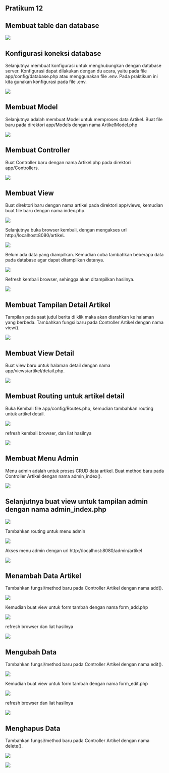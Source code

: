 ## Pratikum 12

## Membuat table dan database

![](foto/13.PNG)

##  Konfigurasi koneksi database
Selanjutnya membuat konfigurasi untuk menghubungkan dengan database server. 
Konfigurasi dapat dilakukan dengan du acara, yaitu pada file app/config/database.php
atau menggunakan file .env. Pada praktikum ini kita gunakan konfigurasi pada file .env. 

![](foto/14.PNG)

## Membuat Model
Selanjutnya adalah membuat Model untuk memproses data Artikel. Buat file baru pada 
direktori app/Models dengan nama ArtikelModel.php

![](foto/15.PNG)

## Membuat Controller
Buat Controller baru dengan nama Artikel.php pada direktori app/Controllers.

![](foto/16.PNG)

## Membuat View
Buat direktori baru dengan nama artikel pada direktori app/views, kemudian buat file 
baru dengan nama index.php.

![](foto/17.PNG)

Selanjutnya buka browser kembali, dengan mengakses url http://localhost:8080/artikeL

![](foto/18.PNG)

Belum ada data yang diampilkan. Kemudian coba tambahkan beberapa data pada 
database agar dapat ditampilkan datanya.

![](foto/19.PNG)

Refresh kembali browser, sehingga akan ditampilkan hasilnya.

![](foto/20.PNG)

## Membuat Tampilan Detail Artikel
Tampilan pada saat judul berita di klik maka akan diarahkan ke halaman yang berbeda. 
Tambahkan fungsi baru pada Controller Artikel dengan nama view().

![](foto/21.PNG)

## Membuat View Detail
Buat view baru untuk halaman detail dengan nama app/views/artikel/detail.php.

![](foto/22.PNG)

## Membuat Routing untuk artikel detail
Buka Kembali file app/config/Routes.php, kemudian tambahkan routing untuk artikel 
detail.

![](foto/23.PNG)

refresh kembali browser, dan liat hasilnya

![](foto/24.PNG)

## Membuat Menu Admin
Menu admin adalah untuk proses CRUD data artikel. Buat method baru pada 
Controller Artikel dengan nama admin_index().

![](foto/25.PNG)

## Selanjutnya buat view untuk tampilan admin dengan nama admin_index.php

![](foto/26.PNG)

Tambahkan routing untuk menu admin 

![](foto/27.PNG)

Akses menu admin dengan url http://localhost:8080/admin/artikel

![](foto/28.PNG)

## Menambah Data Artikel
Tambahkan fungsi/method baru pada Controller Artikel dengan nama add().

![](foto/29.PNG)

Kemudian buat view untuk form tambah dengan nama form_add.php

![](foto/30.PNG)

refresh browser dan liat hasilnya

![](foto/31.PNG)

## Mengubah Data
Tambahkan fungsi/method baru pada Controller Artikel dengan nama edit().

![](foto/32.PNG)

Kemudian buat view untuk form tambah dengan nama form_edit.php

![](foto/33.PNG)

refresh browser dan liat hasilnya

![](foto/34.PNG)

## Menghapus Data
Tambahkan fungsi/method baru pada Controller Artikel dengan nama delete().

![](foto/35.PNG)

![](foto/36.PNG)




